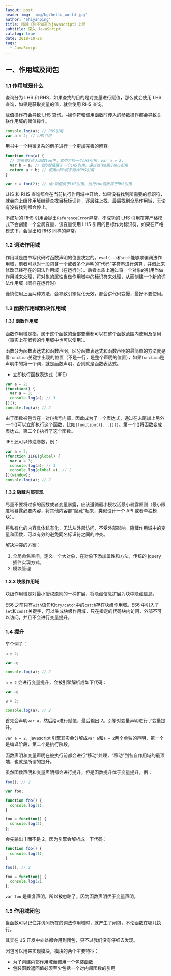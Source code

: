 ```yaml
---
layout: post
header-img: 'img/bg/hello_world.jpg'
author: 'Shiyanping'
title: 精读《你不知道的javascript》上卷
subtitle: 深入 JavaScript
catalog: true
date: 2018-10-26
tags:
  - JavaScript
---
```


## 一、作用域及闭包

### 1.1 作用域是什么

查询分为 LHS 和 RHS，如果查找的目的是对变量进行赋值，那么就会使用 LHS 查询，如果是获取变量的值，就会使用 RHS 查询。

赋值操作符会导致 LHS 查询。`=`操作符和调用函数时传入的参数操作都会导致关联作用域的赋值操作。

```js
console.log(a); // RHS引用
var a = 2; // LHS引用
```

用书中一个稍微复杂的例子进行一个更加完善的解释。

<!-- more -->

```js
function foo(a) {
  // 将形参2传入函数foo中，其中包括一个LHS引用，var a = 2;
  var b = a; // 给b赋值属于一个LHS引用，通过查询a属于RHS引用
  return a + b; // 使用a和b属于两次RHS引用
}

var c = foo(2); // 给c赋值属于LHS引用，执行foo函数属于RHS引用
```

LHS 和 RHS 查询都会在当前执行作用域中开始，如果没有找到所需要的标识符，就会向上级作用域继续查找目标标识符，逐层往上找，最后找到全局作用域，无论有没有找到都会停止。

不成功的 RHS 引用会抛出`ReferenceError`异常，不成功的 LHS 引用在非严格模式下会创建一个全局变量，该变量使用 LHS 引用的目标作为标识符，如果在严格模式下，会抛出和 RHS 同样的异常。

### 1.2 词法作用域

作用域是由书写代码时函数声明的位置决定的。`eval(..)`和`with`能够欺骗词法作用域，前者可以对一段包含一个或者多个声明的“代码”字符串进行演算，并借此来修改已经存在的词法作用域（在运行时）。后者本质上通过将一个对象的引用当做作用域来处理，将对象的属性当做作用域中的标识符来处理，从而创建一个新的词法作用域（同样在运行时）

谨慎使用上面两种方法，会导致引擎优化无效，都会讲代码变慢，最好不要使用。

### 1.3 函数作用域和块作用域

#### 1.3.1 函数作用域

函数作用域是指，属于这个函数的全部变量都可以在整个函数范围内使用及复用（事实上在嵌套的作用域中也可以使用）。

函数分为函数表达式和函数声明，区分函数表达式和函数声明的最简单的方法就是看`function`关键字出现的位置（不是一行，是整个声明的位置），如果`function`是声明中的第一个词，就是函数声明，否则就是函数表达式。

- 立即执行函数表达式（IIFE）

```js
var a = 2;
(function() {
  var a = 3;
  console.log(a); // 3
})();
console.log(a); // 2
```

由于函数被包含在一对()括号内部，因此成为了一个表达式，通过在末尾加上另外一个()可以立即执行这个函数，比如`(function(){...})()`。第一个()将函数变成表达式，第二个()执行了这个函数。

IIFE 还可以传递参数，例：

```js
var a = 2;
(function IIFE(global) {
  var a = 3;
  console.log(a); // 3
  console.log(global.a); // 2
})(window);
console.log(a); // 2
```

#### 1.3.2 隐藏内部实现

尽量不要将过多的函数或者变量暴露，应该遵循最小授权活最小暴露原则（最小限度地暴露必要内容，将其他内容都“隐藏”起来，类似设计一个 API 或者单独模块）。

将私有化的内容具体私有化，无法从外部访问，不受外部影响。隐藏作用域中的变量和函数，可以有效的避免同名标识符之间的冲突。

解决冲突的方案：

1. 全局命名空间，定义一个大对象，在对象下添加属性和方法，传统的 jquery 插件实现方式。
2. 模块管理

#### 1.3.3 块级作用域

块级作用域是对最小授权原则的一种扩展，将隐藏信息扩展为块中隐藏信息。

ES6 之前只有`with`语句和`try/catch`中的`catch`存在块级作用域。ES6 中引入了`let`和`const`关键字，可以生成块级作用域，只在指定的代码块内访问，外部不可以访问，并且不会进行变量提升。

### 1.4 提升

举个例子：

```js
a = 2;

var a;

console.log(a); // 2
```

`a = 2` 会进行变量提升，会被引擎解析成如下代码：

```js
var a;

a = 2;

console.log(a); // 2
```

首先会声明`var a`，然后给`a`进行赋值，最后输出 2。引擎对变量声明进行了变量提升。

`var a = 2`，javascript 引擎其实会分解成`var a`和`a = 2`两个单独的声明，第一个是编译阶段，第二个是执行阶段。

函数声明和变量声明在被执行前都会进行“移动”处理，“移动”到各自作用域的最顶端，也就是所谓的提升。

虽然函数声明和变量声明都会进行提升，但是函数提升优于变量提升，例：

```js
foo(); // 2

var foo;

function foo() {
  console.log(1);
}

foo = function() {
  console.log(2);
};
```

会先输出 1 而不是 2，因为引擎会解析成一下代码：

```js
function foo() {
  console.log(1);
}

foo(); // 2

foo = function() {
  console.log(2);
};
```

`var foo` 是重复声明，所以被忽略了，因为函数声明优于变量声明。

### 1.5 作用域闭包

当函数可以记住并访问所在的词法作用域时，就产生了闭包，不论函数在哪儿执行。

其实在 JS 开发中处处都会用到闭包，只不过我们没有仔细去发现。

闭包可以用来实现模块，模块的两个主要特征：

- 为了创建内部作用域而调用一个包装函数
- 包装函数返回值必须至少包括一个对内部函数的引用
